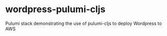 # wordpress-pulumi-cljs
Pulumi stack demonstrating the use of pulumi-cljs to deploy Wordpress to AWS

